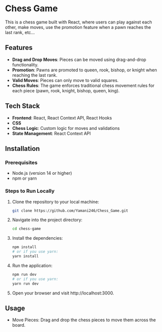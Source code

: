 # Chess Game 

This is a chess game built with React, where users can play against each other, make moves, use the promotion feature when a pawn reaches the last rank, etc...

## Features

- **Drag and Drop Moves**: Pieces can be moved using drag-and-drop functionality.
- **Promotion**: Pawns are promoted to queen, rook, bishop, or knight when reaching the last rank.
- **Valid Moves**: Pieces can only move to valid squares.
- **Chess Rules**: The game enforces traditional chess movement rules for each piece (pawn, rook, knight, bishop, queen, king).

## Tech Stack

- **Frontend**: React, React Context API, React Hooks
- **CSS**
- **Chess Logic**: Custom logic for moves and validations
- **State Management**: React Context API

## Installation

### Prerequisites

- Node.js (version 14 or higher)
- npm or yarn

### Steps to Run Locally

1. Clone the repository to your local machine:

   ```bash
   git clone https://github.com/Yamani246/Chess_Game.git
2. Navigate into the project directory:

   ```bash
   cd chess-game
3. Install the dependencies:

    ```bash
    npm install
    # or if you use yarn:
    yarn install
4. Run the application:

    ```bash
    npm run dev
    # or if you use yarn:
    yarn run dev
5. Open your browser and visit http://localhost:3000.

## Usage
- Move Pieces: Drag and drop the chess pieces to move them across the board.
